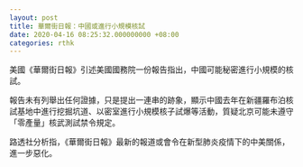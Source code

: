 ```yaml
---
layout: post
title: 華爾街日報：中國或進行小規模核試
date: 2020-04-16 08:25:32.000000000 +08:00
categories: rthk
---
```


美國《華爾街日報》引述美國國務院一份報告指出，中國可能秘密進行小規模的核試。

報告未有列舉出任何證據，只是提出一連串的跡象，顯示中國去年在新疆羅布泊核試基地中進行挖掘坑道、以密室進行小規模核子試爆等活動，質疑北京可能未遵守「零產量」核武測試禁令規定。

路透社分析指，《華爾街日報》最新的報道或會令在新型肺炎疫情下的中美關係，進一步惡化。
